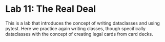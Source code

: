 # Lab 11: The Real Deal

This is a lab that introduces the concept of writing dataclasses and using pytest. Here we practice again writing classes, though specifically dataclasses with the concept of creating legal cards from card decks. 